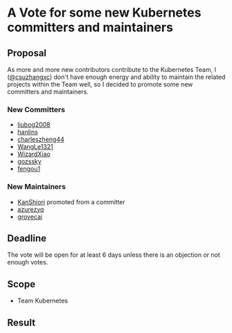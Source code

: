 # A Vote for some new Kubernetes committers and maintainers

## Proposal

As more and more new contributors contribute to the Kubernetes Team, I ([@csuzhangxc](https://github.com/csuzhangxc)) don't have enough energy and ability to maintain the related projects within the Team well, so I decided to promote some new committers and maintainers.

### New Committers

- [liubog2008](https://github.com/liubog2008)
- [hanlins](https://github.com/hanlins)
- [charleszheng44](https://github.com/charleszheng44)
- [WangLe1321](https://github.com/WangLe1321)
- [WizardXiao](https://github.com/WizardXiao)
- [gozssky](https://github.com/gozssky)
- [fengou1](https://github.com/fengou1)

### New Maintainers

- [KanShiori](https://github.com/KanShiori) promoted from a committer
- [azurezyq](https://github.com/azurezyq)
- [grovecai](https://github.com/grovecai)

## Deadline

The vote will be open for at least 6 days unless there is an objection or not enough votes.

## Scope

* Team Kubernetes

## Result
